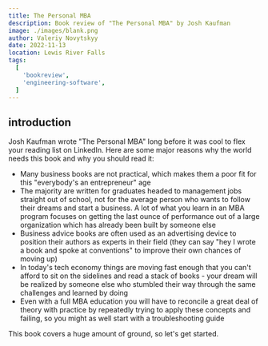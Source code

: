 ```yaml
---
title: The Personal MBA
description: Book review of "The Personal MBA" by Josh Kaufman
image: ./images/blank.png
author: Valeriy Novytskyy
date: 2022-11-13
location: Lewis River Falls
tags:
  [
    'bookreview',
    'engineering-software',
  ]
---
```


## introduction

Josh Kaufman wrote "The Personal MBA" long before it was cool to flex your reading list on LinkedIn. Here are some major reasons why the world needs this book and why you should read it:

- Many business books are not practical, which makes them a poor fit for this "everybody's an entrepreneur" age
- The majority are written for graduates headed to management jobs straight out of school, not for the average person who wants to follow their dreams and start a business. A lot of what you learn in an MBA program focuses on getting the last ounce of performance out of a large organization which has already been built by someone else
- Business advice books are often used as an advertising device to position their authors as experts in their field (they can say "hey I wrote a book and spoke at conventions" to improve their own chances of moving up)
- In today's tech economy things are moving fast enough that you can't afford to sit on the sidelines and read a stack of books - your dream will be realized by someone else who stumbled their way through the same challenges and learned by doing
- Even with a full MBA education you will have to reconcile a great deal of theory with practice by repeatedly trying to apply these concepts and failing, so you might as well start with a troubleshooting guide

This book covers a huge amount of ground, so let's get started.

## 
